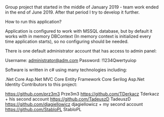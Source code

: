 Group project that started in the middle of January 2019 - team work ended in the end of June 2019. After that period I try to develop it further. 

How to run this application?

Application is configured to work with MSSQL database, but by default it works with in memory DBContext (In memory context is initialized every time application starts), so no configuring should be needed.

There is one default administrator account that has access to admin panel:

Username: administrator@adm.com
Password: !1234Qwertyuiop

Software is written in c# using many technologies including:

.Net Core
Asp.Net MVC Core
Entity Framework Core
Serilog
Asp.Net Identity
Contributors to this project:

https://github.com/prz3m3 Prze3m3
https://github.com/TDerkacz Tderkacz + his second account https://github.com/TadeuszD TadeuszD
https://github.com/djagiellowicz djagiellowicz + my second account https://github.com/StabloPL StabloPL
